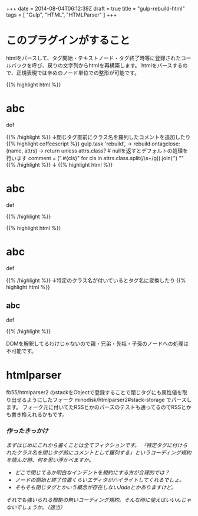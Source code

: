 +++
date = 2014-08-04T06:12:39Z
draft = true
title = "gulp-rebuild-html"
tags = [
  "Gulp",
  "HTML",
  "HTMLParser"
]
+++

# このプラグインがすること

htmlをパースして、タグ開始・テキストノード・タグ終了時等に登録されたコールバックを呼び、戻りの文字列からhtmlを再構築します。
htmlをパースするので、正規表現では辛めのノード単位での整形が可能です。

{{% highlight html %}}
<div class="article article-single">
  <h1>abc</h1>
  <p>def</p>
</div>
{{% /highlight %}}
↓閉じタグ直前にクラス名を羅列したコメントを追加したり
{{% highlight coffeescript %}}
gulp.task 'rebuild', ->
  rebuild
    ontagclose: (name, attrs) ->
      return unless attrs.class? # nullを返すとデフォルトの処理を行います
      comment = (".#{cls}" for cls in attrs.class.split(/\s+/g)).join('')
      "<!-- /#{comment} --></#{name}>"
{{% /highlight %}}
↓
{{% highlight html %}}
<div class="article article-single">
  <h1>abc</h1>
  <p>def</p>
<!-- /.article.article-single --></div>
{{% /highlight %}}

{{% highlight html %}}
<div class="article article-single">
  <h1>abc</h1>
  <p>def</p>
</div>
{{% /highlight %}}
↓特定のクラス名が付いているとタグ名に変換したり
{{% highlight html %}}
<article class="single">
  <h1>abc</h1>
  <p>def</p>
</article>
{{% /highlight %}}

DOMを解釈してるわけじゃないので親・兄弟・先祖・子孫のノードへの処理は不可能です。

# htmlparser

fb55/htmlparser2 のstackをObjectで登録することで閉じタグにも属性値を取り出せるようにしたフォーク minodisk/htmlparser2#stack-storage でパースします。
フォーク元に付いてたRSSとかのパースのテストも通ってるのでRSSとかも書き換えれるかもです。

### *作ったきっかけ*

*まずはじめにこれから書くことは全てフィクションです。
「特定タグに付けられたクラス名を閉じタグ前にコメントとして羅列する」というコーディング規約を読んだ時、何を思い浮かべますか。*

- *どこで閉じてるか明白なインデントを規約にする方が合理的では？*
- *ノードの開始と終了位置くらいエディタがハイライトしてくれるでしょ。*
- *そもそも閉じタグとかいう概念が存在しないJadeとかありますけど。*

*それでも強いられる根拠の無いコーディング規約。そんな時に使えばいいんじゃないでしょうか。（適当）*
